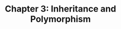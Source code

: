 ---
title: "Chapter 3: Inheritance and Polymorphism"
categories:
- apcs
layout: guide
link: https://docs.google.com/document/d/10QQjBzeyWyuqfflDEnbotKk9a-PxDlJlx0b3gfyW6gU/
description: Inheritance, polymorphism, abstract classes, downcasting, interfaces.
---